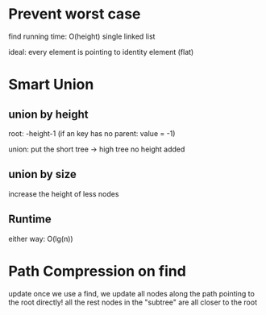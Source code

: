 # Prevent worst case
find running time: O(height)
single linked list

ideal: every element is pointing to identity element (flat)

# Smart Union 
## union by height
root: -height-1
(if an key has no parent: value = -1)

union: put the short tree -> high tree
no height added

## union by size
increase the height of less nodes

## Runtime
either way: O(lg(n))

# Path Compression on find
update
once we use a find, we update all nodes along the path pointing to the root directly!
all the rest nodes in the "subtree" are all closer to the root